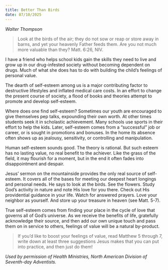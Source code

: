 ```yaml
---
title: Better Than Birds
date: 07/10/2025
---
```


_Walter Thompson_

> <p></p>
> Look at the birds of the air; they do not sow or reap or store away in barns, and yet your heavenly Father feeds them. Are you not much more valuable than they? Matt. 6:26, NIV.

I have a friend who helps school kids gain the skills they need to live and grow up in our drug-infested society without becoming dependent on drugs. Much of what she does has to do with building the child’s feelings of personal value.

The dearth of self-esteem among us is a major contributing factor to destructive lifestyles and inflated medical care costs. In an effort to change the present course of society, a flood of books and theories attempt to promote and develop self-esteem.

Where does one find self-esteem? Sometimes our youth are encouraged to give themselves pep talks, expounding their own worth. At other times students seek it in scholastic achievement. Many schools use sports in their effort to help the kids. Later, self-esteem comes from a “successful” job or career, or is sought in promotions and bonuses. In the home its absence often shows up as jealousy, sensitivity, or controlling and manipulation.

Human self-esteem sounds good. The theory is rational. But such esteem has no lasting value, no real benefit to the achiever. Like the grass of the field, it may flourish for a moment, but in the end it often fades into disappointment and despair.

Jesus’ sermon on the mountainside provides the only real source of self-esteem. It covers all of the bases for meeting our deepest heart longings and personal needs. He says to look at the birds. See the flowers. Study God’s activity in nature and note His love for you there. Check out His providential guidance in your life. Watch for answered prayers. Love your neighbor as yourself. And store up your treasure in heaven (see Matt. 5-7).

True self-esteem comes from finding your place in the cycle of love that governs all of God’s universe. As we receive the benefits of life, gratefully acknowledge their source, and then add our own unique touch and pass them on in service to others, feelings of value will be a natural by-product.

> <callout></callout>
> If you’d like to boost your feelings of value, read Matthew 5 through 7, write down at least three suggestions Jesus makes that you can put into practice, and then just do them!

_Used by permission of Health Ministries, North American Division of Seventh-day Adventists._